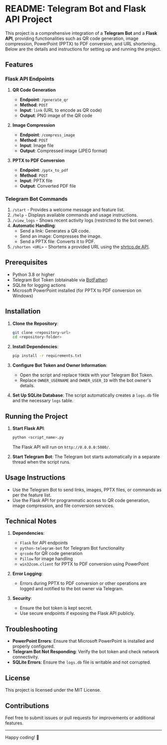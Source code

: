 # README: Telegram Bot and Flask API Project

This project is a comprehensive integration of a **Telegram Bot** and a **Flask API**, providing functionalities such as QR code generation, image compression, PowerPoint (PPTX) to PDF conversion, and URL shortening. Below are the details and instructions for setting up and running the project.

## Features

### Flask API Endpoints
1. **QR Code Generation**
   - **Endpoint**: `/generate_qr`
   - **Method**: `POST`
   - **Input**: `link` (URL to encode as QR code)
   - **Output**: PNG image of the QR code

2. **Image Compression**
   - **Endpoint**: `/compress_image`
   - **Method**: `POST`
   - **Input**: Image file
   - **Output**: Compressed image (JPEG format)

3. **PPTX to PDF Conversion**
   - **Endpoint**: `/pptx_to_pdf`
   - **Method**: `POST`
   - **Input**: PPTX file
   - **Output**: Converted PDF file

### Telegram Bot Commands
1. `/start` - Provides a welcome message and feature list.
2. `/help` - Displays available commands and usage instructions.
3. `/view_logs` - Shows recent activity logs (restricted to the bot owner).
4. **Automatic Handling**:
   - Send a link: Generates a QR code.
   - Send an image: Compresses the image.
   - Send a PPTX file: Converts it to PDF.
5. `/shorten <URL>` - Shortens a provided URL using the [shrtco.de API](https://shrtco.de/).

## Prerequisites

- Python 3.8 or higher
- Telegram Bot Token (obtainable via [BotFather](https://core.telegram.org/bots#botfather))
- SQLite for logging actions
- Microsoft PowerPoint installed (for PPTX to PDF conversion on Windows)

## Installation

1. **Clone the Repository**:
   ```bash
   git clone <repository-url>
   cd <repository-folder>
   ```

2. **Install Dependencies**:
   ```bash
   pip install -r requirements.txt
   ```

3. **Configure Bot Token and Owner Information**:
   - Open the script and replace `TOKEN` with your Telegram Bot Token.
   - Replace `OWNER_USERNAME` and `OWNER_USER_ID` with the bot owner's details.

4. **Set Up SQLite Database**:
   The script automatically creates a `logs.db` file and the necessary `logs` table.

## Running the Project

1. **Start Flask API**:
   ```bash
   python <script_name>.py
   ```
   The Flask API will run on `http://0.0.0.0:5000/`.

2. **Start Telegram Bot**:
   The Telegram bot starts automatically in a separate thread when the script runs.

## Usage Instructions

- Use the Telegram Bot to send links, images, PPTX files, or commands as per the feature list.
- Use the Flask API for programmatic access to QR code generation, image compression, and file conversion services.

## Technical Notes

1. **Dependencies**:
   - `Flask` for API endpoints
   - `python-telegram-bot` for Telegram Bot functionality
   - `qrcode` for QR code generation
   - `Pillow` for image handling
   - `win32com.client` for PPTX to PDF conversion using PowerPoint

2. **Error Logging**:
   - Errors during PPTX to PDF conversion or other operations are logged and notified to the bot owner via Telegram.

3. **Security**:
   - Ensure the bot token is kept secret.
   - Use secure endpoints if exposing the Flask API publicly.

## Troubleshooting

- **PowerPoint Errors**:
  Ensure that Microsoft PowerPoint is installed and properly configured.
- **Telegram Bot Not Responding**:
  Verify the bot token and check network connectivity.
- **SQLite Errors**:
  Ensure the `logs.db` file is writable and not corrupted.

## License
This project is licensed under the MIT License.

## Contributions
Feel free to submit issues or pull requests for improvements or additional features.

---

Happy coding! 🚀

